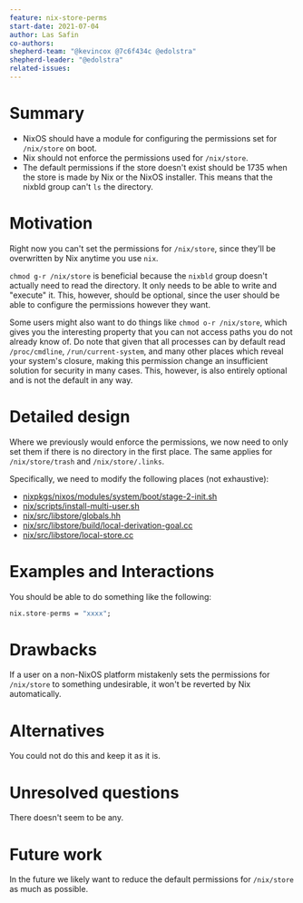```yaml
---
feature: nix-store-perms
start-date: 2021-07-04
author: Las Safin
co-authors:
shepherd-team: "@kevincox @7c6f434c @edolstra"
shepherd-leader: "@edolstra"
related-issues:
---
```


# Summary
[summary]: #summary

- NixOS should have a module for configuring the permissions set for `/nix/store` on boot.
- Nix should not enforce the permissions used for `/nix/store`.
- The default permissions if the store doesn't exist should be 1735 when the store is made by Nix or the NixOS installer.
  This means that the nixbld group can't `ls` the directory.

# Motivation
[motivation]: #motivation

Right now you can't set the permissions for `/nix/store`, since they'll be overwritten
by Nix anytime you use `nix`.

`chmod g-r /nix/store` is beneficial because the `nixbld` group doesn't actually
need to read the directory. It only needs to be able to write and "execute" it.
This, however, should be optional, since the user should be able to configure
the permissions however they want.

Some users might also want to do things like `chmod o-r /nix/store`, which
gives you the interesting property that you can not access paths you do not
already know of.
Do note that given that all processes can by default read `/proc/cmdline`,
`/run/current-system`, and many other places which reveal your
system's closure, making this permission change an insufficient solution for
security in many cases. This, however, is also entirely optional and is not
the default in any way.

# Detailed design
[design]: #detailed-design

Where we previously would enforce the permissions, we now need to
only set them if there is no directory in the first place.
The same applies for `/nix/store/trash` and `/nix/store/.links`.

Specifically, we need to modify the following places (not exhaustive):
- [nixpkgs/nixos/modules/system/boot/stage-2-init.sh](https://github.com/NixOS/nixpkgs/blob/8284fc30c84ea47e63209d1a892aca1dfcd6bdf3/nixos/modules/system/boot/stage-2-init.sh#L62)
- [nix/scripts/install-multi-user.sh](https://github.com/NixOS/nix/blob/cf1d4299a8fa8906f62271dcd878018cef84cc30/scripts/install-multi-user.sh#L577)
- [nix/src/libstore/globals.hh](https://github.com/NixOS/nix/blob/ba8b39c13003c8ddafb6bec308997e09b9851c46/src/libstore/globals.hh#L278)
- [nix/src/libstore/build/local-derivation-goal.cc](https://github.com/NixOS/nix/blob/6182ae689826554d915b4ed72e07f7978dc1d13c/src/libstore/build/local-derivation-goal.cc#L641)
- [nix/src/libstore/local-store.cc](https://github.com/NixOS/nix/blob/0a535dd5ac93576f7152d786464e330ae3d46b50/src/libstore/local-store.cc#L181)

# Examples and Interactions
[examples-and-interactions]: #examples-and-interactions

You should be able to do something like the following:
```nix
nix.store-perms = "xxxx";
```

# Drawbacks
[drawbacks]: #drawbacks

If a user on a non-NixOS platform mistakenly sets the permissions for `/nix/store` to
something undesirable, it won't be reverted by Nix automatically.

# Alternatives
[alternatives]: #alternatives

You could not do this and keep it as it is.

# Unresolved questions
[unresolved]: #unresolved-questions

There doesn't seem to be any.

# Future work
[future]: #future-work

In the future we likely want to reduce the default permissions for `/nix/store` as much as possible.
